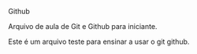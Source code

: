 Github

Arquivo de aula de Git e Github para iniciante.

Este é um arquivo teste para ensinar a usar o git github.